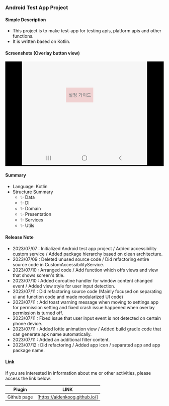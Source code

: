 ### Android Test App Project

#### Simple Description

- This project is to make test-app for testing apis, platform apis and other functions.
- It is written based on Kotlin.

#### Screenshots (Overlay button view)

  <p align="center" style="background-color: #000">
      <img src="screenshots/main.png" alt="accessibility text">
  </p>

#### Summary

- Language: Kotlin
- Structure Summary
    - ✨ Data
    - ✨ Di
    - ✨ Domain
    - ✨ Presentation
    - ✨ Services
    - ✨ Utils

#### Release Note

- 2023/07/07 : Initialized Android test app project / Added accessibility custom service / Added
  package hierarchy based on clean architecture.
- 2023/07/09 : Deleted unused source code / Did refactoring entire source code in
  CustomAccessibilityService.
- 2023/07/10 : Arranged code / Add function which offs views and view that shows screen's title.
- 2023/07/10 : Added coroutine handler for window content changed event / Added view style for user
  input detection.
- 2023/07/11 : Did refactoring source code (Mainly focused on separating ui and function code and
  made modularized UI code)
- 2023/07/11 : Add toast warning message when moving to settings app for permission setting and
  fixed crash issue happened when overlay permission is turned off.
- 2023/07/11 : Fixed issue that user input event is not detected on certain phone device.
- 2023/07/11 : Added lottie animation view / Added build gradle code that can generate apk name
  automatically.
- 2023/07/11 : Added an additional filter content.
- 2023/07/12 : Did refactoring / Added app icon / separated app and app package name.

#### Link

If you are interested in information about me or other activities, please access the link below.

| Plugin      | LINK                           |
|-------------|--------------------------------|
| Github page | [https://aidenkoog.github.io/] |
